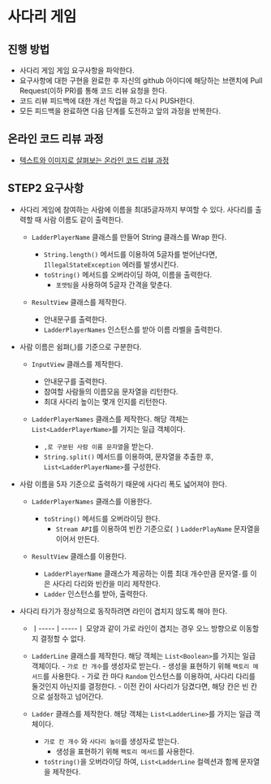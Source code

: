 # 사다리 게임
## 진행 방법
* 사다리 게임 게임 요구사항을 파악한다.
* 요구사항에 대한 구현을 완료한 후 자신의 github 아이디에 해당하는 브랜치에 Pull Request(이하 PR)를 통해 코드 리뷰 요청을 한다.
* 코드 리뷰 피드백에 대한 개선 작업을 하고 다시 PUSH한다.
* 모든 피드백을 완료하면 다음 단계를 도전하고 앞의 과정을 반복한다.

## 온라인 코드 리뷰 과정
* [텍스트와 이미지로 살펴보는 온라인 코드 리뷰 과정](https://github.com/nextstep-step/nextstep-docs/tree/master/codereview)

## STEP2 요구사항
- 사다리 게임에 참여하는 사람에 이름을 최대5글자까지 부여할 수 있다. 사다리를 출력할 때 사람 이름도 같이 출력한다.
    - `LadderPlayerName` 클래스를 만들어 String 클래스를 Wrap 한다.
        - `String.length()` 메서드를 이용하여 5글자를 벋어난다면, `IllegalStateException` 에러를 발생시킨다.
        - `toString()` 메서드를 오버라이딩 하여, 이름을 출력한다.
            - `포맷팅`을 사용하여 5글자 간격을 맞춘다.
            
    - `ResultView` 클래스를 제작한다.
        - 안내문구를 출력한다.
        - `LadderPlayerNames` 인스턴스를 받아 이름 라벨을 출력한다.
        
- 사람 이름은 쉼펴(,)를 기준으로 구분한다.
    - `InputView` 클래스를 제작한다.
        - 안내문구를 출력한다.
        - 참여할 사람들의 이름모음 문자열을 리턴한다.
        - 최대 사다리 높이는 몇개 인지를 리턴한다.
        
    - `LadderPlayerNames` 클래스를 제작한다. 해당 객체는 `List<LadderPlayerName>`를 가지는 일급 객체이다.
        - `,로 구분된 사람 이름 문자열`을 받는다.
        - `String.split()` 메서드를 이용하여, 문자열을 추출한 후, `List<LadderPlayerName>`를 구성한다.
  
- 사람 이름을 5자 기준으로 출력하기 때문에 사다리 폭도 넓어져야 한다.
    - `LadderPlayerNames` 클래스를 이용한다.
        - `toString()` 메서드를 오버라이딩 한다.
            - `Stream API`를 이용하여 빈칸 기준으로(` `) `LadderPlayName` 문자열을 이어서 만든다.
                
    - `ResultView` 클래스를 이용한다.
        - `LadderPlayerName` 클래스가 제공하는 이름 최대 개수만큼 문자열`-`를 이은 사다리 다리와 빈칸을 미리 제작한다.
        - `Ladder` 인스턴스를 받아, 출력한다.

- 사다리 타기가 정상적으로 동작하려면 라인이 겹치지 않도록 해야 한다.
    - ㅣ-----ㅣ-----ㅣ 모양과 같이 가로 라인이 겹치는 경우 오느 방향으로 이동할지 결정할 수 없다.
    - `LadderLine` 클래스를 제작한다. 해당 객체는 `List<Boolean>`를 가지는 일급 객체이다.
            - `가로 칸 개수`를 생성자로 받는다. 
                - 생성을 표현하기 위해 `팩토리 메서드`를 사용한다.
            - 가로 칸 마다 `Random` 인스턴스를 이용하여, 사다리 다리를 둘것인지 아닌지를 결정한다.
                - 이전 칸이 사다리가 담겼다면, 해당 칸은 빈 칸으로 설정하고 넘어간다.
                
    - `Ladder` 클래스를 제작한다. 해당 객체는 `List<LadderLine>`를 가지는 일급 객체이다.
        - `가로 칸 개수` 와 `사다리 높이`를 생성자로 받는다.
            - 생성을 표현하기 위해 `팩토리 메서드`를 사용한다.
        - `toString()`을 오버라이딩 하여, `List<LadderLine` 컬렉션과 함께 문자열을 제작한다.